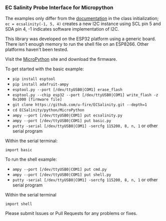 ### EC Salinity Probe Interface for Micropython

The examples only differ from the [documentation](http://ufire.co/ECSalinity/) in the class initialization; `ec = ecsalinity(-1, 5, 4)` creates a new I2C instance using SCL pin 5 and SDA pin 4, -1 indicates software implementation of I2C.

This library was developed on the ESP32 platform using a generic board. There isn't enough memory to run the shell file on an ESP8266. Other platforms haven't been tested.

Visit the [MicroPython](http://micropython.org/download) site and download the firmware.

To get started with the basic example:
- `pip install esptool`
- `pip install adafruit-ampy`
- `esptool.py --port [/dev/ttyUSB0|COM1] erase_flash`
- `esptool.py --chip esp32 --port [/dev/ttyUSB0|COM1] write_flash -z 0x1000 [firmware file]`
- `git clone https://github.com/u-fire/ECSalinity.git --depth=1`
- `cd ECSalinity/python/MicroPython`
- `ampy --port [/dev/ttyUSB0|COM1] put ecsalinity.py`
- `ampy --port [/dev/ttyUSB0|COM1] put basic.py`
- `putty -serial [/dev/ttyUSB0|COM1] -sercfg 115200, 8, n, 1` or other serial program

Within the serial terminal:

`import basic`

To run the shell example:
- `ampy --port [/dev/ttyUSB0|COM1] put cmd.py`
- `ampy --port [/dev/ttyUSB0|COM1] put shell.py`
- `putty -serial [/dev/ttyUSB0|COM1] -sercfg 115200, 8, n, 1` or other serial program

Within the serial terminal

`import shell`

Please submit Issues or Pull Requests for any problems or fixes.
